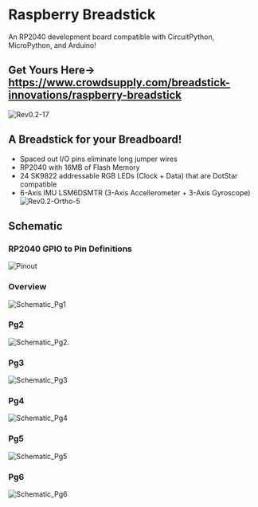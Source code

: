 # Raspberry Breadstick
An RP2040 development board compatible with CircuitPython, MicroPython, and Arduino!
## Get Yours Here→ https://www.crowdsupply.com/breadstick-innovations/raspberry-breadstick
![Rev0.2-17](https://github.com/mrangen/Raspberry-Breadstick/blob/main/Images/Renders/Rev0.2-17.jpg)
## A Breadstick for your Breadboard!
- Spaced out I/O pins eliminate long jumper wires
- RP2040 with 16MB of Flash Memory
- 24 SK9822 addressable RGB LEDs (Clock + Data) that are DotStar compatible
- 6-Axis IMU LSM6DSMTR (3-Axis Accellerometer + 3-Axis Gyroscope)
![Rev0.2-Ortho-5](https://github.com/mrangen/Raspberry-Breadstick/blob/main/Images/Renders/Rev0.2-Ortho-05.jpg)
## Schematic
### RP2040 GPIO to Pin Definitions
![Pinout](https://github.com/mrangen/Raspberry-Breadstick/blob/main/Images/Schematic/Pinout.jpg)
### Overview
![Schematic_Pg1](https://github.com/mrangen/Raspberry-Breadstick/blob/main/Images/Schematic/Schematic_Pg1.jpg)
### Pg2
![Schematic_Pg2.](https://github.com/mrangen/Raspberry-Breadstick/blob/main/Images/Schematic/Schematic_Pg2.jpg)
### Pg3
![Schematic_Pg3](https://github.com/mrangen/Raspberry-Breadstick/blob/main/Images/Schematic/Schematic_Pg3.jpg)
### Pg4
![Schematic_Pg4](https://github.com/mrangen/Raspberry-Breadstick/blob/main/Images/Schematic/Schematic_Pg4.jpg)
### Pg5
![Schematic_Pg5](https://github.com/mrangen/Raspberry-Breadstick/blob/main/Images/Schematic/Schematic_Pg5.jpg)
### Pg6
![Schematic_Pg6](https://github.com/mrangen/Raspberry-Breadstick/blob/main/Images/Schematic/Schematic_Pg6.jpg)

